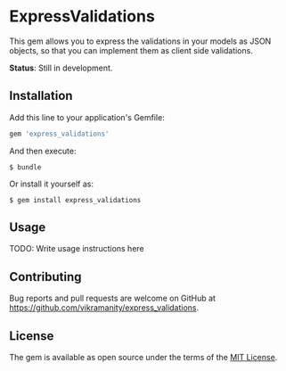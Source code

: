 # ExpressValidations

This gem allows you to express the validations in your models as JSON objects, so that you can implement them as client side validations.

**Status**: Still in development.

## Installation

Add this line to your application's Gemfile:

```ruby
gem 'express_validations'
```

And then execute:

    $ bundle

Or install it yourself as:

    $ gem install express_validations

## Usage

TODO: Write usage instructions here


## Contributing

Bug reports and pull requests are welcome on GitHub at https://github.com/vikramanity/express_validations.


## License

The gem is available as open source under the terms of the [MIT License](http://opensource.org/licenses/MIT).
